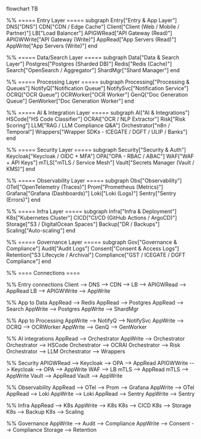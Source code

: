 flowchart TB

%% ===== Entry Layer =====
subgraph Entry["Entry & App Layer"]
    DNS["DNS"]
    CDN["CDN / Edge Cache"]
    Client["Client (Web / Mobile / Partner)"]
    LB["Load Balancer"]
    APIGWRead["API Gateway (Read)"]
    APIGWWrite["API Gateway (Write)"]
    AppRead["App Servers (Read)"]
    AppWrite["App Servers (Write)"]
end

%% ===== Data/Search Layer =====
subgraph Data["Data & Search Layer"]
    Postgres["Postgres (Sharded DB)"]
    Redis["Redis (Cache)"]
    Search["OpenSearch / Aggregator"]
    ShardMgr["Shard Manager"]
end

%% ===== Processing Layer =====
subgraph Processing["Processing & Queues"]
    NotifyQ["Notification Queue"]
    NotifySvc["Notification Service"]
    OCRQ["OCR Queue"]
    OCRWorker["OCR Worker"]
    GenQ["Doc Generation Queue"]
    GenWorker["Doc Generation Worker"]
end

%% ===== AI & Integration Layer =====
subgraph AI["AI & Integrations"]
    HSCode["HS Code Classifier"]
    OCRAI["OCR / NLP Extractor"]
    Risk["Risk Scoring"]
    LLM["RAG / LLM Compliance Q&A"]
    Orchestrator["n8n / Temporal"]
    Wrappers["Wrapper SDKs - ICEGATE / DGFT / ULIP / Banks"]
end

%% ===== Security Layer =====
subgraph Security["Security & Auth"]
    Keycloak["Keycloak / OIDC + MFA"]
    OPA["OPA - RBAC / ABAC"]
    WAF["WAF + API Keys"]
    mTLS["mTLS / Service Mesh"]
    Vault["Secrets Manager (Vault / KMS)"]
end

%% ===== Observability Layer =====
subgraph Obs["Observability"]
    OTel["OpenTelemetry (Traces)"]
    Prom["Prometheus (Metrics)"]
    Grafana["Grafana (Dashboards)"]
    Loki["Loki (Logs)"]
    Sentry["Sentry (Errors)"]
end

%% ===== Infra Layer =====
subgraph Infra["Infra & Deployment"]
    K8s["Kubernetes Cluster"]
    CICD["CI/CD (GitHub Actions / ArgoCD)"]
    Storage["S3 / DigitalOcean Spaces"]
    Backup["DR / Backups"]
    Scaling["Auto-scaling"]
end

%% ===== Governance Layer =====
subgraph Gov["Governance & Compliance"]
    Audit["Audit Logs"]
    Consent["Consent & Access Logs"]
    Retention["S3 Lifecycle / Archival"]
    Compliance["GST / ICEGATE / DGFT Compliance"]
end

%% ==== Connections ====

%% Entry connections
Client --> DNS --> CDN --> LB --> APIGWRead --> AppRead
LB --> APIGWWrite --> AppWrite

%% App to Data
AppRead --> Redis
AppRead --> Postgres
AppRead --> Search
AppWrite --> Postgres
AppWrite --> ShardMgr

%% App to Processing
AppWrite --> NotifyQ --> NotifySvc
AppWrite --> OCRQ --> OCRWorker
AppWrite --> GenQ --> GenWorker

%% AI integrations
AppRead --> Orchestrator
AppWrite --> Orchestrator
Orchestrator --> HSCode
Orchestrator --> OCRAI
Orchestrator --> Risk
Orchestrator --> LLM
Orchestrator --> Wrappers

%% Security
APIGWRead --> Keycloak --> OPA --> AppRead
APIGWWrite --> Keycloak --> OPA --> AppWrite
WAF --> LB
mTLS --> AppRead
mTLS --> AppWrite
Vault --> AppRead
Vault --> AppWrite

%% Observability
AppRead --> OTel --> Prom --> Grafana
AppWrite --> OTel
AppRead --> Loki
AppWrite --> Loki
AppRead --> Sentry
AppWrite --> Sentry

%% Infra
AppRead --> K8s
AppWrite --> K8s
K8s --> CICD
K8s --> Storage
K8s --> Backup
K8s --> Scaling

%% Governance
AppWrite --> Audit --> Compliance
AppWrite --> Consent --> Compliance
Storage --> Retention
